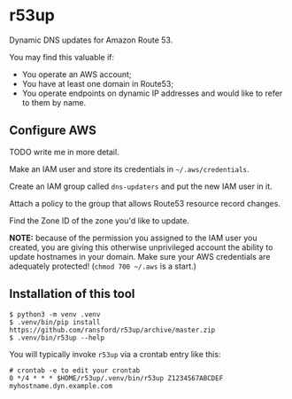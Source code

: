 # r53up

Dynamic DNS updates for Amazon Route 53.

You may find this valuable if:

 - You operate an AWS account;
 - You have at least one domain in Route53;
 - You operate endpoints on dynamic IP addresses and would like to refer to them by name.

## Configure AWS

TODO write me in more detail.

Make an IAM user and store its credentials in `~/.aws/credentials`.

Create an IAM group called `dns-updaters` and put the new IAM user in it.

Attach a policy to the group that allows Route53 resource record changes.

Find the Zone ID of the zone you'd like to update.

**NOTE:** because of the permission you assigned to the IAM user you created,
you are giving this otherwise unprivileged account the ability to update
hostnames in your domain. Make sure your AWS credentials are adequately
protected! (`chmod 700 ~/.aws` is a start.)

## Installation of this tool

```shell
$ python3 -m venv .venv
$ .venv/bin/pip install https://github.com/ransford/r53up/archive/master.zip
$ .venv/bin/r53up --help
```

You will typically invoke `r53up` via a crontab entry like this:
```
# crontab -e to edit your crontab
0 */4 * * *	$HOME/r53up/.venv/bin/r53up Z1234567ABCDEF myhostname.dyn.example.com
```
